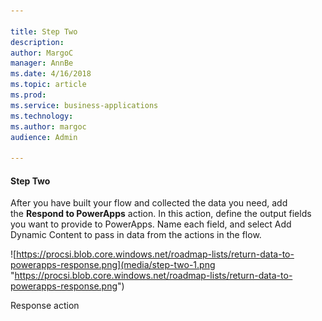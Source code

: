 ```yaml
---

title: Step Two
description: 
author: MargoC
manager: AnnBe
ms.date: 4/16/2018
ms.topic: article
ms.prod: 
ms.service: business-applications
ms.technology: 
ms.author: margoc
audience: Admin

---
```

#### Step Two

After you have built your flow and collected the data you need, add
the **Respond to PowerApps** action. In this action, define the output fields
you want to provide to PowerApps. Name each field, and select Add Dynamic
Content to pass in data from the actions in the flow.

![https://procsi.blob.core.windows.net/roadmap-lists/return-data-to-powerapps-response.png](media/step-two-1.png "https://procsi.blob.core.windows.net/roadmap-lists/return-data-to-powerapps-response.png")
<!-- Picture 41 -->


Response action

